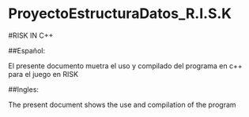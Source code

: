 # ProyectoEstructuraDatos_R.I.S.K

#RISK IN C++

##Español:

El presente documento muetra el uso y compilado del programa en c++ para el juego en RISK

##Ingles:

The present document shows the use and compilation of the program
